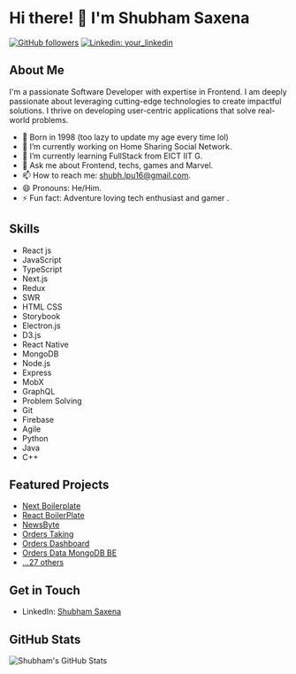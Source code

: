 # Hi there! 👋 I'm Shubham Saxena

[![GitHub followers](https://img.shields.io/github/followers/shubhlpu16?label=Follow&style=social)](https://github.com/shubhlpu16)
[![Linkedin: your_linkedin](https://img.shields.io/badge/-your_linkedin-blue?style=flat-square&logo=Linkedin&logoColor=white&link=linkedin.com/in/your_linkedin)](https://linkedin.com/in/shubha,saxena0102)

## About Me

I'm a passionate Software Developer with expertise in Frontend. I am deeply passionate about leveraging cutting-edge technologies to create impactful solutions. I thrive on developing user-centric applications that solve real-world problems.

- 🐣 Born in 1998 (too lazy to update my age every time lol)
- 🔭 I’m currently working on Home Sharing Social Network.
- 🌱 I’m currently learning FullStack from EICT IIT G.
- 💬 Ask me about Frontend, techs, games and Marvel.
- 📫 How to reach me: <shubh.lpu16@gmail.com>.
- 😄 Pronouns: He/Him.
- ⚡ Fun fact: Adventure loving tech enthusiast and gamer .

## Skills

- React js
- JavaScript
- TypeScript
- Next.js
- Redux
- SWR
- HTML CSS
- Storybook
- Electron.js
- D3.js
- React Native
- MongoDB
- Node.js
- Express
- MobX
- GraphQL
- Problem Solving
- Git
- Firebase
- Agile
- Python
- Java
- C++

## Featured Projects

- [Next Boilerplate](https://github.com/shubhlpu16/next-boilerplate)
- [React BoilerPlate](https://github.com/shubhlpu16/react-boilerplate)
- [NewsByte](https://github.com/shubhlpu16/news-byte)
- [Orders Taking](https://github.com/shubhlpu16/Orders-taking)
- [Orders Dashboard](https://github.com/shubhlpu16/Orders-Dashboard)
- [Orders Data MongoDB BE](https://github.com/shubhlpu16/order-data)
- [...27 others](https://github.com/shubhlpu16?tab=repositories)

## Get in Touch

- LinkedIn: [Shubham Saxena](https://linkedin.com/in/shubhamsaxena0102/)

## GitHub Stats

![Shubham's GitHub Stats](https://github-readme-stats.vercel.app/api?username=shubhlpu16&show_icons=true&hide_title=true&hide=prs&count_private=true&hide_rank=true)

<!-- Optional: Add more customizations and sections as per your preference -->

<!--
**shubhlpu16/shubhlpu16** is a ✨ _special_ ✨ repository because its `README.md` (this file) appears on your GitHub profile.

Here are some ideas to get you started:

- 🔭 I’m currently working on ...
- 🌱 I’m currently learning ...
- 👯 I’m looking to collaborate on ...
- 🤔 I’m looking for help with ...
- 💬 Ask me about ...
- 📫 How to reach me: ...
- 😄 Pronouns: ...
- ⚡ Fun fact: ...
-->
